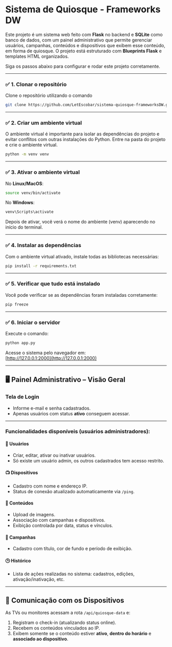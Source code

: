 # Sistema de Quiosque - Frameworks DW

Este projeto é um sistema web feito com **Flask** no backend e **SQLite** como banco de dados, com um painel administrativo que permite gerenciar usuários, campanhas, conteúdos e dispositivos que exibem esse conteúdo, em forma de quiosque.
O projeto está estruturado com **Blueprints Flask** e templates HTML organizados.

Siga os passos abaixo para configurar e rodar este projeto corretamente.

---

### ✅ 1. Clonar o repositório

Clone o repositório utilizando o comando

```bash
git clone https://github.com/LetEscobar/sistema-quiosque-frameworksDW.git
```

---

### ✅ 2. Criar um ambiente virtual

O ambiente virtual é importante para isolar as dependências do projeto e evitar conflitos com outras instalações do Python. Entre na pasta do projeto e crie o ambiente virtual.

```bash
python -m venv venv
```

---

### ✅ 3. Ativar o ambiente virtual

No **Linux/MacOS**:

```bash
source venv/bin/activate
```

No **Windows**:

```bash
venv\Scripts\activate
```

Depois de ativar, você verá o nome do ambiente (venv) aparecendo no início do terminal.

---

### ✅ 4. Instalar as dependências

Com o ambiente virtual ativado, instale todas as bibliotecas necessárias:

```bash
pip install -r requirements.txt
```

---

### ✅ 5. Verificar que tudo está instalado

Você pode verificar se as dependências foram instaladas corretamente:

```bash
pip freeze
```

---

### ✅ 6. Iniciar o servidor

Execute o comando:

```bash
python app.py
```

Acesse o sistema pelo navegador em:  
[http://127.0.0.1:2000](http://127.0.0.1:2000)

---

## 🖥️ Painel Administrativo – Visão Geral

### Tela de Login

-   Informe e-mail e senha cadastrados.
-   Apenas usuários com status **ativo** conseguem acessar.

---

### Funcionalidades disponíveis (usuários administradores):

#### 👤 Usuários

-   Criar, editar, ativar ou inativar usuários.
-   Só existe um usuário admin, os outros cadastrados tem acesso restrito.

#### 📺 Dispositivos

-   Cadastro com nome e endereço IP.
-   Status de conexão atualizado automaticamente via `/ping`.

#### 📄 Conteúdos

-   Upload de imagens.
-   Associação com campanhas e dispositivos.
-   Exibição controlada por data, status e vínculos.

#### 📢 Campanhas

-   Cadastro com título, cor de fundo e período de exibição.

#### 🕒 Histórico

-   Lista de ações realizadas no sistema: cadastros, edições, ativação/inativação, etc.

---

## 🔄 Comunicação com os Dispositivos

As TVs ou monitores acessam a rota `/api/quiosque-data` e:

1. Registram o check-in (atualizando status online).
2. Recebem os conteúdos vinculados ao IP.
3. Exibem somente se o conteúdo estiver **ativo**, **dentro do horário** e **associado ao dispositivo**.
